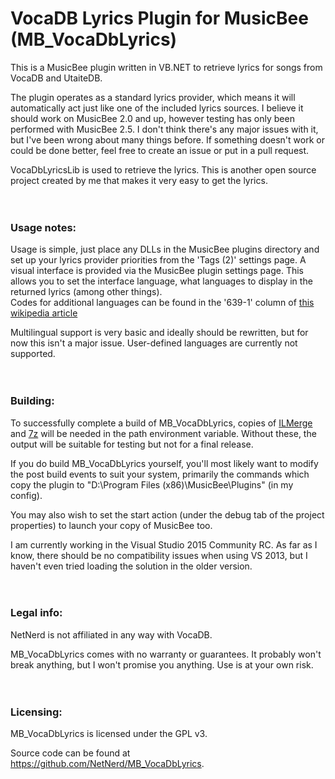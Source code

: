 # VocaDB Lyrics Plugin for MusicBee (MB_VocaDbLyrics)
This is a MusicBee plugin written in VB.NET to retrieve lyrics for songs from VocaDB and UtaiteDB.

The plugin operates as a standard lyrics provider, which means it will automatically act just like one of the included lyrics sources. I believe it should work on MusicBee 2.0 and up, however testing has only been performed with MusicBee 2.5.
I don't think there's any major issues with it, but I've been wrong about many things before. If something doesn't work or could be done better, feel free to create an issue or put in a pull request.

VocaDbLyricsLib is used to retrieve the lyrics. This is another open source project created by me that makes it very easy to get the lyrics.

　

### Usage notes:
Usage is simple, just place any DLLs in the MusicBee plugins directory and set up your lyrics provider priorities from the 'Tags (2)' settings page.
A visual interface is provided via the MusicBee plugin settings page. This allows you to set the interface language, what languages to display in the returned lyrics (among other things).  
Codes for additional languages can be found in the '639-1' column of [this wikipedia article](https://en.wikipedia.org/wiki/List_of_ISO_639-1_codes)

Multilingual support is very basic and ideally should be rewritten, but for now this isn't a major issue.
User-defined languages are currently not supported.

　

### Building:
To successfully complete a build of MB_VocaDbLyrics, copies of [ILMerge](http://research.microsoft.com/en-us/people/mbarnett/ilmerge.aspx) and [7z](http://www.7-zip.org/) will be needed in the path environment variable. Without these, the output will be suitable for testing but not for a final release.

If you do build MB_VocaDbLyrics yourself, you'll most likely want to modify the post build events to suit your system, primarily the commands which copy the plugin to "D:\Program Files (x86)\MusicBee\Plugins" (in my config).

You may also wish to set the start action (under the debug tab of the project properties) to launch your copy of MusicBee too.

I am currently working in the Visual Studio 2015 Community RC. As far as I know, there should be no compatibility issues when using VS 2013, but I haven't even tried loading the solution in the older version.

　

### Legal info:
NetNerd is not affiliated in any way with VocaDB.

MB_VocaDbLyrics comes with no warranty or guarantees. It probably won't break anything, but I won't promise you anything. Use is at your own risk.

　

### Licensing:
MB_VocaDbLyrics is licensed under the GPL v3.

Source code can be found at https://github.com/NetNerd/MB_VocaDbLyrics.
